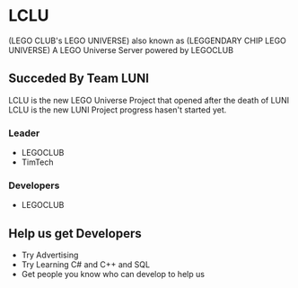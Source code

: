 # LCLU
(LEGO CLUB's LEGO UNIVERSE) also known as (LEGGENDARY CHIP LEGO UNIVERSE)
A LEGO Universe Server powered by LEGOCLUB

## Succeded By Team LUNI
LCLU is the new LEGO Universe Project that opened after the death of LUNI 
LCLU is the new LUNI
Project progress hasen't started yet.

### Leader
- LEGOCLUB
- TimTech

### Developers
- LEGOCLUB

## Help us get Developers
- Try Advertising
- Try Learning C# and C++ and SQL
- Get people you know who can develop to help us

